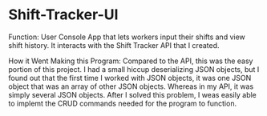 # Shift-Tracker-UI

Function: User Console App that lets workers input their shifts and view shift history. It interacts with the Shift Tracker API that I created.

How it Went Making this Program: Compared to the API, this was the easy portion of this project. I had a small hiccup deserializing JSON objects, but I found out that
the first time I worked with JSON objects, it was one JSON object that was an array of other JSON objects. Whereas in my API, it was simply several JSON objects. After
I solved this problem, I weas easily able to implemt the CRUD commands needed for the program to function.
